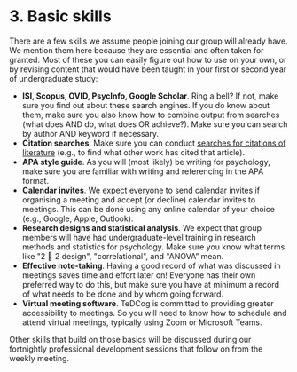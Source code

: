 # 3. Basic skills 
There are a few skills we assume people joining our group will already have. We mention them here because they are essential and often taken for granted. Most of these you can easily figure out how to use on your own, or by revising content that would have been taught in your first or second year of undergraduate study: 

* **ISI, Scopus, OVID, PsycInfo, Google Scholar**. Ring a bell? If not, make sure you find out about these search engines. If you do know about them, make sure you also know how to combine output from searches (what does AND do, what does OR achieve?). Make sure you can search by author AND keyword if necessary.
* **Citation searches**. Make sure you can conduct [searches for citations of literature](https://www.open.ac.uk/library/finding-information-on-your-research-topic/how-do-i-do-a-citation-search) (e.g., to find what other work has cited that article).
* **APA style guide**. As you will (most likely) be writing for psychology, make sure you are familiar with writing and referencing in the APA format. 
* **Calendar invites**. We expect everyone to send calendar invites if organising a meeting and accept (or decline) calendar invites to meetings. This can be done using any online calendar of your choice (e.g., Google, Apple, Outlook). 
* **Research designs and statistical analysis**. We expect that group members will have had undergraduate-level training in research methods and statistics for psychology. Make sure you know what terms like "2  2 design", "correlational", and "ANOVA” mean.
* **Effective note-taking**. Having a good record of what was discussed in meetings saves time and effort later on! Everyone has their own preferred way to do this, but make sure you have at minimum a record of what needs to be done and by whom going forward. 
*  **Virtual meeting software**. TeDCog is committed to providing greater accessibility to meetings. So you will need to know how to schedule and attend virtual meetings, typically using Zoom or Microsoft Teams.

Other skills that build on those basics will be discussed during our fortnightly professional development sessions that follow on from the weekly meeting. 
